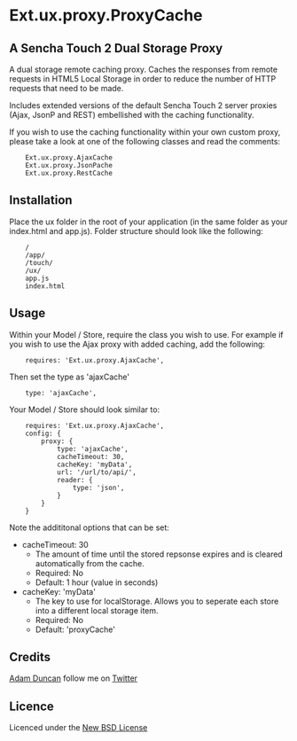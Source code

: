 # Ext.ux.proxy.ProxyCache
## A Sencha Touch 2 Dual Storage Proxy

A dual storage remote caching proxy. Caches the responses from remote requests in HTML5 Local Storage in order to reduce the number of HTTP requests that need to be made.

Includes extended versions of the default Sencha Touch 2 server proxies (Ajax, JsonP and REST) embellished with the caching functionality.

If you wish to use the caching functionality within your own custom proxy, please take a look at one of the following classes and read the comments:
		
		Ext.ux.proxy.AjaxCache
		Ext.ux.proxy.JsonPache
		Ext.ux.proxy.RestCache

## Installation

Place the ux folder in the root of your application (in the same folder as your index.html and app.js).
Folder structure should look like the following:

		/
		/app/
		/touch/
		/ux/
		app.js
		index.html

## Usage

Within your Model / Store, require the class you wish to use.
For example if you wish to use the Ajax proxy with added caching, add the following:

		requires: 'Ext.ux.proxy.AjaxCache',

Then set the type as 'ajaxCache'
	
		type: 'ajaxCache',    

Your Model / Store should look similar to:

		requires: 'Ext.ux.proxy.AjaxCache',
		config:	{
			proxy: {
				type: 'ajaxCache',
				cacheTimeout: 30,
				cacheKey: 'myData',
				url: '/url/to/api/',
				reader: {
					type: 'json',
				}
			}
		}

Note the addititonal options that can be set:

* cacheTimeout: 30
	*	The amount of time until the stored repsonse expires and is cleared automatically from the cache. 
	* Required: No
	*	Default: 1 hour (value in seconds)
* cacheKey: 'myData'
	*	The key to use for localStorage. Allows you to seperate each store into a different local storage item. 
	* Required: No
	* Default: 'proxyCache'

## Credits

[Adam Duncan](https://github.com/aduncan88) follow me on [Twitter](http://twitter.com/ajduncan88)

## Licence
Licenced under the [New BSD License](http://opensource.org/licenses/bsd-license.php)